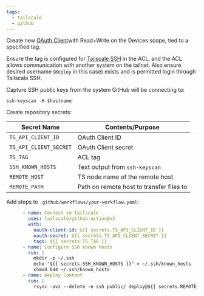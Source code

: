 ```yaml
---
tags:
  - tailscale
  - github
---
```

Create new [OAuth Client](https://login.tailscale.com/admin/settings/oauth)with Read+Write on the Devices scope, tied to a specified tag.

Ensure the tag is configured for [Tailscale SSH](https://tailscale.com/kb/1193/tailscale-ssh) in the ACL, and the ACL allows communication with another system on the tailnet. Also ensure desired username (`deploy` in this case) exists and is permitted login through Tailscale SSH.

Capture SSH public keys from the system GitHub will be connecting to:
```shell
ssh-keyscan -H $hostname
```

Create repository secrets:

| Secret Name            | Contents/Purpose                         |
| ---------------------- | ---------------------------------------- |
| `TS_API_CLIENT_ID`     | OAuth Client ID                          |
| `TS_API_CLIENT_SECRET` | OAuth Client secret                      |
| `TS_TAG`               | ACL tag                                  |
| `SSH_KNOWN_HOSTS`      | Text output from `ssh-keyscan`           |
| `REMOTE_HOST`          | TS node name of the remote host          |
| `REMOTE_PATH`          | Path on remote host to transfer files to |

Add steps to `.github/workflows/your-workflow.yaml`:
```yaml
      - name: Connect to Tailscale
        uses: tailscale/github-action@v2
        with:
          oauth-client-id: ${{ secrets.TS_API_CLIENT_ID }}
          oauth-secret: ${{ secrets.TS_API_CLIENT_SECRET }}
          tags: ${{ secrets.TS_TAG }}
      - name: Configure SSH known hosts
        run: |
          mkdir -p ~/.ssh
          echo "${{ secrets.SSH_KNOWN_HOSTS }}" > ~/.ssh/known_hosts
          chmod 644 ~/.ssh/known_hosts
      - name: Deploy Content
        run: |
          rsync -avz --delete -e ssh public/ deploy@${{ secrets.REMOTE_HOST }}:${{ secrets.REMOTE_PATH }}
```